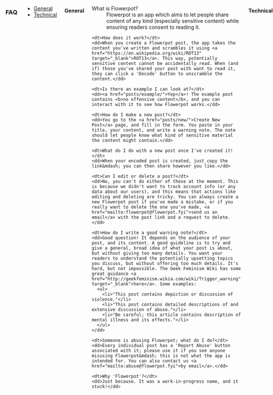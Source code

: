 <div class="two columns"> </div>
<div class="eight columns faq">

<h3>FAQ</h3>

  <ul>
    <li><a href="mdContent/questions/#general">General</a></li> <!-- this needs fixed, I know -->
    <li><a href="mdContent/questions/#technical-questions">Technical</a></li>
  </ul>

  <h4 id="general">General</h4>

  <dl>
    <dt>What is Flowerpot?</dt>
    <dd>Flowerpot is an app which aims to let people share content of any kind (especially sensitive content) while ensuring readers consent to reading it.</dd>

    <dt>How does it work?</dt>
    <dd>When you create a Flowerpot post, the app takes the content you've written and scrambles it using <a href="https://en.wikipedia.org/wiki/ROT13" target="_blank">ROT13</a>. This way, potentially sensitive content cannot be accidentally read. When (and if) those you've shared your post with want to read it, they can click a 'Decode' button to unscramble the content.</dd>

    <dt>Is there an example I can look at?</dt>
    <dd><a href="posts/example/">Yep</a>! The example post contains <b>no offensive content</b>, and you can interact with it to see how Flowerpot works.</dd>

    <dt>How do I make a new post?</dt>
    <dd>You go to the <a href="posts/new/">Create New Post</a> page, and fill in the form. You paste in your title, your content, and write a warning note. The note should let people know what kind of sensitive material the content might contain.</dd>

    <dt>What do I do with a new post once I've created it!</dt>
    <dd>When your encoded post is created, just copy the link&mdash; you can then share however you like.</dd>

    <dt>Can I edit or delete a post?</dt>
    <dd>No, you can't do either of these at the moment. This is because we didn't want to track account info (or any data about our users), and this means that actions like editing and deleting are tricky. You can always create a new Flowerpot post if you've made a mistake, or if you really want to delete the one you've made, <a href="mailto:flowerpot@flowerpot.fyi">send us an email</a> with the post link and a request to delete.</dd>

    <dt>How do I write a good warning note?</dt>
    <dd>Good question! It depends on the audience of your post, and its content. A good guideline is to try and give a general, broad idea of what your post is about, but without giving too many details. You want your readers to understand the potentially upsetting topics you discuss, but without offering too much details. It's hard, but not impossible. The Geek Feminism Wiki has some great guidance <a href="http://geekfeminism.wikia.com/wiki/Trigger_warning" target="_blank">here</a>. Some examples:
      <ul>
        <li>"This post contains depiction or discussion of violence."</li>
        <li>"This post contains detailed descriptions of and extensive discussion of abuse."</li>
        <li>"Be careful; this article contains description of mental illness and its effects."</li>
      </ul>
    </dd>

    <dt>Someone is abusing Flowerpot; what do I do?</dt>
    <dd>Every individual post has a 'Report Abuse' button associated with it; please use it if you see anyone misusing Flowerpot&mdash; this is not what the app is intended for. You can also contact us <a href="mailto:abuse@flowerpot.fyi">by email</a>.</dd>

    <dt>Why 'Flowerpot'?</dt>
    <dd>Just because. It was a work-in-progress name, and it stuck!</dd>
  </dl>

<h4 id="technical-questions">Technical</h4>
<dl>
  <dt>Are my posts securely encrypted?</dt>
  <dd>No, they're not. The posts are just <a href="https://en.wikipedia.org/wiki/ROT13" target="_blank">ROT13</a>'d to encode them, not securely encrypt.</dd>
  <dt>Why aren't you securely encrypting posts?</dt>
  <dd>We're not encrypting securely because we do want content to remain readable; Flowerpot simply offers people the opportunity to consent to reading content, and those who might be afraid of posting potentially disturbing content to ask consent.</dd>
  <dt>Can I log in and save posts?</dt>
  <dd>Nope. To help minimise users' exposure to abuse, we made the decision not to store any login details.</dd>
</dl>

</div>
